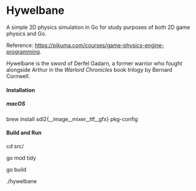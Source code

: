 # Hywelbane

A simple 2D physics simulation in Go for study purposes of both 2D game physics and Go.

Reference: https://pikuma.com/courses/game-physics-engine-programming.

Hywelbane is the sword of Derfel Gadarn, a former warrior who fought alongside Arthur in the *Warlord Chronicles* book trilogy by Bernard Cornwell.

#### Installation

##### macOS

brew install sdl2{,_image,_mixer,_ttf,_gfx} pkg-config

#### Build and Run

cd src/

go mod tidy

go build

./hywelbane
